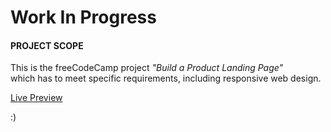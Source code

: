 # Work In Progress

#### PROJECT SCOPE

This is the freeCodeCamp project *"Build a Product Landing Page"*  
which has to meet specific requirements, including responsive web design.

[Live Preview](https://raw.githack.com/codxJC/P8._EasyDiet_Landing/master/index.html)

:)

